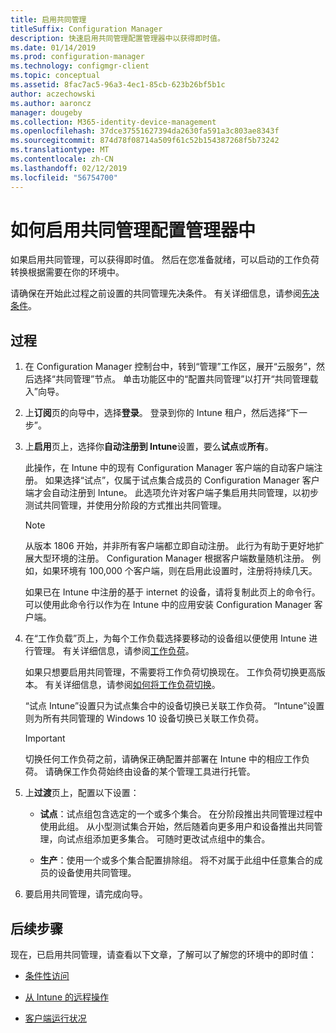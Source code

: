 ```yaml
---
title: 启用共同管理
titleSuffix: Configuration Manager
description: 快速启用共同管理配置管理器中以获得即时值。
ms.date: 01/14/2019
ms.prod: configuration-manager
ms.technology: configmgr-client
ms.topic: conceptual
ms.assetid: 8fac7ac5-96a3-4ec1-85cb-623b26bf5b1c
author: aczechowski
ms.author: aaroncz
manager: dougeby
ms.collection: M365-identity-device-management
ms.openlocfilehash: 37dce37551627394da2630fa591a3c803ae8343f
ms.sourcegitcommit: 874d78f08714a509f61c52b154387268f5b73242
ms.translationtype: MT
ms.contentlocale: zh-CN
ms.lasthandoff: 02/12/2019
ms.locfileid: "56754700"
---
```

# <a name="how-to-enable-co-management-in-configuration-manager"></a>如何启用共同管理配置管理器中

如果启用共同管理，可以获得即时值。 然后在您准备就绪，可以启动的工作负荷转换根据需要在你的环境中。

请确保在开始此过程之前设置的共同管理先决条件。 有关详细信息，请参阅[先决条件](/sccm/comanage/overview#prerequisites)。



## <a name="process"></a>过程

1. 在 Configuration Manager 控制台中，转到“管理”工作区，展开“云服务”，然后选择“共同管理”节点。 单击功能区中的“配置共同管理”以打开“共同管理载入”向导。  

2. 上**订阅**页的向导中，选择**登录**。 登录到你的 Intune 租户，然后选择“下一步”。  

3. 上**启用**页上，选择你**自动注册到 Intune**设置，要么**试点**或**所有**。   

    此操作，在 Intune 中的现有 Configuration Manager 客户端的自动客户端注册。 如果选择“试点”，仅属于试点集合成员的 Configuration Manager 客户端才会自动注册到 Intune。 此选项允许对客户端子集启用共同管理，以初步测试共同管理，并使用分阶段的方式推出共同管理。  

    > [!Note]  
    > 从版本 1806 开始，并非所有客户端都立即自动注册。 此行为有助于更好地扩展大型环境的注册。 Configuration Manager 根据客户端数量随机注册。 例如，如果环境有 100,000 个客户端，则在启用此设置时，注册将持续几天。<!--1358003-->  

    如果已在 Intune 中注册的基于 internet 的设备，请将复制此页上的命令行。 可以使用此命令行以作为在 Intune 中的应用安装 Configuration Manager 客户端。

4. 在“工作负载”页上，为每个工作负载选择要移动的设备组以便使用 Intune 进行管理。 有关详细信息，请参阅[工作负荷](/sccm/comanage/workloads)。  

    如果只想要启用共同管理，不需要将工作负荷切换现在。 工作负荷切换更高版本。 有关详细信息，请参阅[如何将工作负荷切换](/sccm/comanage/how-to-switch-workloads)。  

    “试点 Intune”设置只为试点集合中的设备切换已关联工作负荷。 “Intune”设置则为所有共同管理的 Windows 10 设备切换已关联工作负荷。  

    > [!Important] 
    > 切换任何工作负荷之前，请确保正确配置并部署在 Intune 中的相应工作负荷。 请确保工作负荷始终由设备的某个管理工具进行托管。  

5. 上**过渡**页上，配置以下设置：  

    - **试点**：试点组包含选定的一个或多个集合。 在分阶段推出共同管理过程中使用此组。 从小型测试集合开始，然后随着向更多用户和设备推出共同管理，向试点组添加更多集合。 可随时更改试点组中的集合。  

    - **生产**：使用一个或多个集合配置排除组。 将不对属于此组中任意集合的成员的设备使用共同管理。  

6. 要启用共同管理，请完成向导。  



## <a name="next-steps"></a>后续步骤

现在，已启用共同管理，请查看以下文章，了解可以了解您的环境中的即时值：

- [条件性访问](/sccm/comanage/quickstart-conditional-access)  

- [从 Intune 的远程操作](/sccm/comanage/quickstart-remote-actions)  

- [客户端运行状况](/sccm/comanage/quickstart-client-health)  
